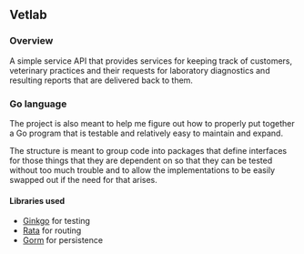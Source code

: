 ## Vetlab

### Overview
A simple service API that provides services for keeping track of customers,
veterinary practices and their requests for laboratory diagnostics and resulting
reports that are delivered back to them.

### Go language
The project is also meant to help me figure out how to properly put together
a Go program that is testable and relatively easy to maintain and expand.

The structure is meant to group code into packages that define interfaces for
those things that they are dependent on so that they can be tested without too
much trouble and to allow the implementations to be easily swapped out if the
need for that arises.

#### Libraries used
* [Ginkgo](https://onsi.github.io/ginkgo/) for testing
* [Rata](https://github.com/tedsuo/rata) for routing
* [Gorm](http://gorm.io/) for persistence
